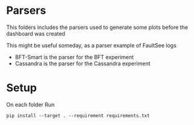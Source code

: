 # Parsers

This folders includes the parsers used to generate some plots before the dashboard was created

This might be useful someday, as a parser example of FaultSee logs

- BFT-Smart is the parser for the BFT experiment
- Cassandra is the parser for the Cassandra experiment

# Setup

On each folder Run

```
pip install --target . --requirement requirements.txt
```
